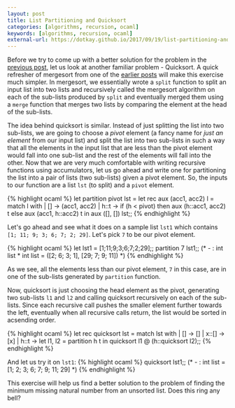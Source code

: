 ```yaml
---
layout: post
title: List Partitioning and Quicksort
categories: [algorithms, recursion, ocaml]
keywords: [algorithms, recursion, ocaml]
external-url: https://dotkay.github.io/2017/09/19/list-partitioning-and-quicksort
---
```


Before we try to come up with a better solution for the problem in the [previous post](https://dotkay.github.io/2017/09/18/minimum-missing-natural-number), let us look at another familiar problem - Quicksort. A quick refresher of mergesort from one of the [earlier posts](https://dotkay.github.io/2017/08/31/recursions-and-merge-sort) will make this exercise much simpler. In mergesort, we essentially wrote a `split` function to split an input list into two lists and recursively called the mergesort algorithm on each of the sub-lists produced by `split` and eventually merged them using a `merge` function that merges two lists by comparing the element at the head of the sub-lists.

The idea behind quicksort is similar. Instead of just splitting the list into two sub-lists, we are going to choose a *pivot* element (a fancy name for *just an element* from our input list) and split the list into two sub-lists in such a way that all the elements in the input list that are less than the pivot element would fall into one sub-list and the rest of the elements will fall into the other. Now that we are very much comfortable with writing recursive functions using accumulators, let us go ahead and write one for partitioning the list into a pair of lists (two sub-lists) given a pivot element. So, the inputs to our function are a list `lst` (to split) and a `pivot` element.

{% highlight ocaml %}
let partition pivot lst =
  let rec aux (acc1, acc2) l =
    match l with
    | [] -> (acc1, acc2)
    | h::t -> 
      if (h < pivot) then aux (h::acc1, acc2) t
      else aux (acc1, h::acc2) t
  in
  aux ([], []) lst;;
{% endhighlight %}

Let's go ahead and see what it does on a sample list `lst1` which contains `[1; 11; 9; 3; 6; 7; 2; 29]`. Let's pick `7` to be our pivot element. 

{% highlight ocaml %}
let lst1 = [1;11;9;3;6;7;2;29];;
partition 7 lst1;;
(* - : int list * int list = ([2; 6; 3; 1], [29; 7; 9; 11]) *)
{% endhighlight %}

As we see, all the elements less than our pivot element, `7` in this case, are in one of the sub-lists generated by `partition` function.

Now, quicksort is just choosing the head element as the pivot, generating two sub-lists `l1` and `l2` and calling quicksort recursively on each of the sub-lists. Since each recursive call pushes the smaller element further towards the left, eventually when all recursive calls return, the list would be sorted in acsending order.

{% highlight ocaml %}
let rec quicksort lst =
  match lst with
   | [] -> []
   | x::[] -> [x]
   | h::t -> let l1, l2 = partition h t in
     quicksort l1 @ (h::quicksort l2);;
{% endhighlight %}

And let us try it on `lst1`:
{% highlight ocaml %}
quicksort lst1;;
(* - : int list = [1; 2; 3; 6; 7; 9; 11; 29] *)
{% endhighlight %}

This exercise will help us find a better solution to the problem of finding the minimum missing natural number from an unsorted list. Does this ring any bell?

